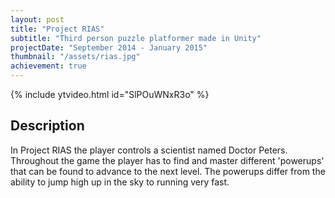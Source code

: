 ```yaml
---
layout: post
title: "Project RIAS"
subtitle: "Third person puzzle platformer made in Unity"
projectDate: "September 2014 - January 2015"
thumbnail: "/assets/rias.jpg"
achievement: true
---
```


{% include ytvideo.html id="SlPOuWNxR3o" %}

## Description

In Project RIAS the player controls a scientist named Doctor Peters. Throughout the game the player has to find and master different 'powerups' that can be found to advance to the next level. The powerups differ from the ability to jump high up in the sky to running very fast.
